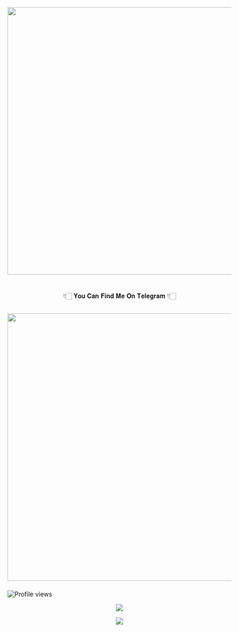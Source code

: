 <a href="https://github.com/BotMasterOfficial/"><img src="https://img.shields.io/badge/𝕸𝖚𝖐𝖊𝖘𝖍%20𝕾𝖔𝖑𝖆𝖓𝖐𝖎-gold?&style=flat-square?&logo=github" width=600px></a></p>

#
<p align="center">👇🏻 𝐘𝐨𝐮 𝐂𝐚𝐧 𝐅𝐢𝐧𝐝 𝐌𝐞 𝐎𝐧 𝐓𝐞𝐥𝐞𝐠𝐫𝐚𝐦 👇🏻</p>

## <a href="https://t.me/mkspali"><img src="https://img.shields.io/badge/Telegram-𝕸𝖚𝖐𝖊𝖘𝖍%20𝕾𝖔𝖑𝖆𝖓𝖐𝖎-gold?&style=flat-square?&logo=telegram" width=600px></a></p>


![Profile views](https://komarev.com/ghpvc/?username=BotMasterOfficial&color=blue&style=flat-square&label=Profile+Views)
<p align="center"><a href="https://github.com/BotMasterOfficial"><img src="https://github-readme-stats.vercel.app/api?username=BotMasterOfficial&show_icons=true&theme=radical"></a></p>
<p align="center"><a href="https://github.com/BotMasterOfficial"><img src="https://github-readme-stats.vercel.app/api/top-langs/?username=BotMasterOfficial&theme=radical&layout=compact"></a></p> 
